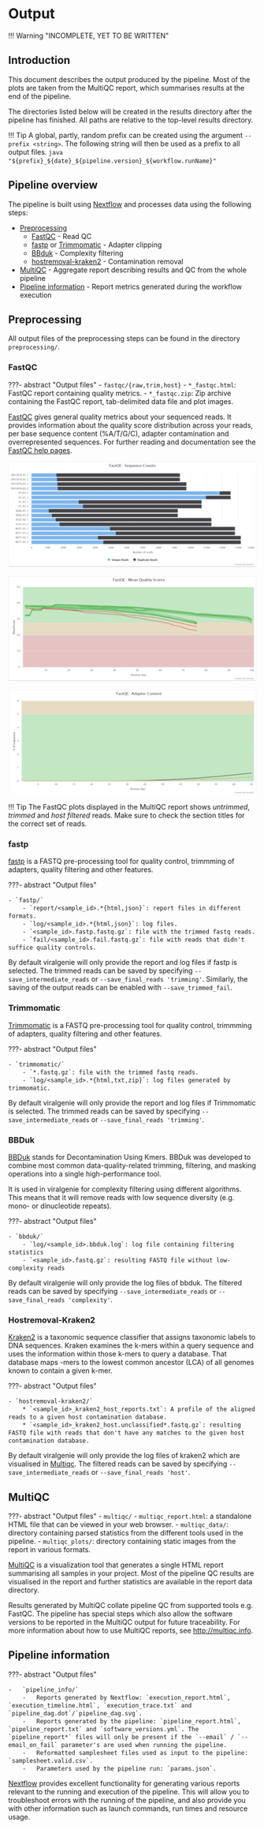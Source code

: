 # Output

!!! Warning "INCOMPLETE, YET TO BE WRITTEN"


## Introduction

This document describes the output produced by the pipeline. Most of the plots are taken from the MultiQC report, which summarises results at the end of the pipeline.

The directories listed below will be created in the results directory after the pipeline has finished. All paths are relative to the top-level results directory.

!!! Tip
    A global, partly, random prefix can be created using the argument `--prefix <string>`. The following string will then be used as a prefix to all output files.
    ```java
    "${prefix}_${date}_${pipeline.version}_${workflow.runName}"
    ```


## Pipeline overview

The pipeline is built using [Nextflow](https://www.nextflow.io/) and processes data using the following steps:

- [Preprocessing](#preprocessing)
    - [FastQC](#fastqc) - Read QC
    - [fastp](#fastp) or [Trimmomatic](#trimmomatic) - Adapter clipping
    - [BBduk](#bbduk) - Complexity filtering
    - [hostremoval-kraken2](#hostremoval-kraken2) - Contamination removal
-   [MultiQC](#multiqc) - Aggregate report describing results and QC from the whole pipeline
-   [Pipeline information](#pipeline-information) - Report metrics generated during the workflow execution

## Preprocessing

All output files of the preprocessing steps can be found in the directory `preprocessing/`.
### FastQC

???- abstract "Output files"
    -   `fastqc/{raw,trim,host}`
        -   `*_fastqc.html`: FastQC report containing quality metrics.
        -   `*_fastqc.zip`: Zip archive containing the FastQC report, tab-delimited data file and plot images.

[FastQC](http://www.bioinformatics.babraham.ac.uk/projects/fastqc/) gives general quality metrics about your sequenced reads. It provides information about the quality score distribution across your reads, per base sequence content (%A/T/G/C), adapter contamination and overrepresented sequences. For further reading and documentation see the [FastQC help pages](http://www.bioinformatics.babraham.ac.uk/projects/fastqc/Help/).

![MultiQC - FastQC sequence counts plot](images/mqc_fastqc_counts.png)

![MultiQC - FastQC mean quality scores plot](images/mqc_fastqc_quality.png)

![MultiQC - FastQC adapter content plot](images/mqc_fastqc_adapter.png)

!!! Tip
    The FastQC plots displayed in the MultiQC report shows _untrimmed_, _trimmed_ and _host filtered_ reads. Make sure to check the section titles for the correct set of reads.

### fastp

[fastp](https://github.com/OpenGene/fastp) is a FASTQ pre-processing tool for quality control, trimmming of adapters, quality filtering and other features.

???- abstract "Output files"

    - `fastp/`
        - `report/<sample_id>.*{html,json}`: report files in different formats.
        - `log/<sample_id>.*{html,json}`: log files.
        - `<sample_id>.fastp.fastq.gz`: file with the trimmed fastq reads.
        - `fail/<sample_id>.fail.fastq.gz`: file with reads that didn't suffice quality controls.

By default viralgenie will only provide the report and log files if fastp is selected. The trimmed reads can be saved by specifying `--save_intermediate_reads` or `--save_final_reads 'trimming'`. Similarly, the saving of the output reads can be enabled with `--save_trimmed_fail`.

### Trimmomatic
[Trimmomatic](http://www.usadellab.org/cms/?page=trimmomatic) is a FASTQ pre-processing tool for quality control, trimmming of adapters, quality filtering and other features.

???- abstract "Output files"

    - `trimmomatic/`
        - `*.fastq.gz`: file with the trimmed fastq reads.
        - `log/<sample_id>.*{html,txt,zip}`: log files generated by trimmomatic.

By default viralgenie will only provide the report and log files if Trimmomatic is selected. The trimmed reads can be saved by specifying `--save_intermediate_reads` or `--save_final_reads 'trimming'`.

### BBDuk

[BBDuk](https://jgi.doe.gov/data-and-tools/software-tools/bbtools/bb-tools-user-guide/bbduk-guide/) stands for Decontamination Using Kmers. BBDuk was developed to combine most common data-quality-related trimming, filtering, and masking operations into a single high-performance tool.

It is used in viralgenie for complexity filtering using different algorithms. This means that it will remove reads with low sequence diversity (e.g. mono- or dinucleotide repeats).

???- abstract "Output files"

    - `bbduk/`
        - `log/<sample_id>.bbduk.log`: log file containing filtering statistics
        - `<sample_id>.fastq.gz`: resulting FASTQ file without low-complexity reads

By default viralgenie will only provide the log files of bbduk. The filtered reads can be saved by specifying `--save_intermediate_reads` or `--save_final_reads 'complexity'`.


### Hostremoval-Kraken2

[Kraken2](https://ccb.jhu.edu/software/kraken2/) is a taxonomic sequence classifier that assigns taxonomic labels to DNA sequences. Kraken examines the k-mers within a query sequence and uses the information within those k-mers to query a database. That database maps -mers to the lowest common ancestor (LCA) of all genomes known to contain a given k-mer.

???- abstract "Output files"

    - `hostremoval-kraken2/`
        * `<sample_id>_kraken2_host_reports.txt`: A profile of the aligned reads to a given host contamination database.
        * `<sample_id>_kraken2_host.unclassified*.fastq.gz`: resulting FASTQ file with reads that don't have any matches to the given host contamination database.


By default viralgenie will only provide the log files of kraken2 which are visualised in [Multiqc](#multiqc). The filtered reads can be saved by specifying `--save_intermediate_reads` or `--save_final_reads 'host'`.

## MultiQC

???- abstract "Output files"
    -   `multiqc/`
        -   `multiqc_report.html`: a standalone HTML file that can be viewed in your web browser.
        -   `multiqc_data/`: directory containing parsed statistics from the different tools used in the pipeline.
        -   `multiqc_plots/`: directory containing static images from the report in various formats.

[MultiQC](http://multiqc.info) is a visualization tool that generates a single HTML report summarising all samples in your project. Most of the pipeline QC results are visualised in the report and further statistics are available in the report data directory.

Results generated by MultiQC collate pipeline QC from supported tools e.g. FastQC. The pipeline has special steps which also allow the software versions to be reported in the MultiQC output for future traceability. For more information about how to use MultiQC reports, see <http://multiqc.info>.

## Pipeline information

???- abstract "Output files"

    -   `pipeline_info/`
        -   Reports generated by Nextflow: `execution_report.html`, `execution_timeline.html`, `execution_trace.txt` and `pipeline_dag.dot`/`pipeline_dag.svg`.
        -   Reports generated by the pipeline: `pipeline_report.html`, `pipeline_report.txt` and `software_versions.yml`. The `pipeline_report*` files will only be present if the `--email` / `--email_on_fail` parameter's are used when running the pipeline.
        -   Reformatted samplesheet files used as input to the pipeline: `samplesheet.valid.csv`.
        -   Parameters used by the pipeline run: `params.json`.

[Nextflow](https://www.nextflow.io/docs/latest/tracing.html) provides excellent functionality for generating various reports relevant to the running and execution of the pipeline. This will allow you to troubleshoot errors with the running of the pipeline, and also provide you with other information such as launch commands, run times and resource usage.
